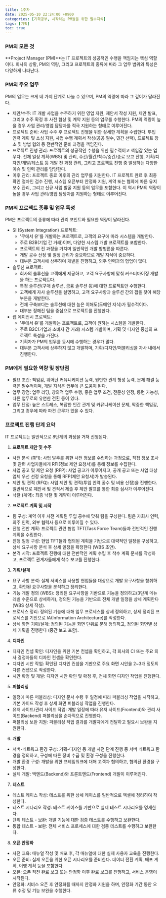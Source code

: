 ```yaml
---
title: 1주차
date: 2025-05-10 22:24:00 +0900
categories: [기획공부, 시작하는 PM들을 위한 필수지식]
tags: [기획]
toc: true
---
```


### **PM의 모든 것**

**Project Manager (PM)**는 IT 프로젝트의 성공적인 수행을 책임지는 핵심 역할이다. 회사의 상황, PM의 역량, 그리고 프로젝트의 종류에 따라 그 업무 범위와 특성은 다양하게 나타난다.

### **PM의 주요 업무**

PM의 업무는 크게 네 가지 단계로 나눌 수 있으며, PM의 역량에 따라 그 깊이가 달라진다.

- 제안/수주: IT 개발 사업을 수주하기 위한 영업 지원, 제안서 작성 지원, 제안 발표, 그리고 수주 확정 후 사전 협상 및 계약 지원 등의 업무를 수행한다. PM의 역량이 높을 경우 사업 관리/영업 담당자를 적극 지원하는 형태로 이루어진다.
- 프로젝트 준비: 사업 수주 후 프로젝트 진행을 위한 상세한 계획을 수립한다. 투입 인력 계획 및 소싱 지원, 사업 수행 계획서 작성(공공 필수, 민간 선택), 프로젝트 장소 및 방법 협의 등 전반적인 준비 과정을 책임진다.
- 프로젝트 진행 관리: 프로젝트의 성공적인 수행을 위한 필수적이고 책임감 있는 업무다. 전체 일정 계획(WBS) 및 관리, 주간/월간/착수/중간/종료 보고 진행, 기획/디자인/개발/테스트 등 개발 전 과정 관리, 그리고 프로젝트 진행 중 발생하는 다양한 이슈 및 인력 관리를 담당한다.
- 이후 관리: 프로젝트 종료 이후의 관리 업무를 지원한다. IT 프로젝트 완료 후 최종 확인 절차인 검수 진행, 시스템 오픈부터 안정화 지원, 계약 또는 협의에 따른 유지보수 관리, 그리고 신규 사업 발굴 지원 등의 업무를 포함한다. 이 역시 PM의 역량이 높을 경우 사업 관리/영업 담당자를 지원하는 형태로 이루어진다.

### **PM의 프로젝트 종류 및 업무 특성**

PM은 프로젝트의 종류에 따라 관리 포인트와 필요한 역량이 달라진다.

- SI (System Integration) 프로젝트:
  - '무에서 유'를 개발하는 프로젝트로, 고객의 요구에 따라 시스템을 개발한다.
  - 주로 B2B(기업 간 거래)이며, 다양한 시스템 개발 프로젝트를 포함한다.
  - 프로젝트의 전 과정을 거치며 일반적인 개발 방법론을 따른다.
  - 개발 공수 산정 및 일정 관리가 중요하므로 개발 지식이 중요하다.
  - 대부분 고객사에 상주하며 개발을 진행하고, 외주 인력과의 협업이 많다.
- 솔루션 프로젝트:
  - 회사의 솔루션을 고객에게 제공하고, 고객 요구사항에 맞춰 커스터마이징 개발을 하는 프로젝트다.
  - 특정 솔루션(구매 솔루션, 금융 솔루션 등)에 대한 프로젝트만 수행한다.
  - 고객에게 자사 솔루션을 설명하고, 고객 요구사항과 솔루션 간의 갭을 찾아 해당 부분을 개발한다.
  - 전체 구축보다는 솔루션에 대한 높은 이해도(도메인 지식)가 필수적이다.
  - 대부분 정해진 팀을 중심으로 프로젝트를 진행한다.
- 웹 에이전시 프로젝트:
  - '무에서 유'를 개발하는 프로젝트로, 고객이 원하는 시스템을 개발한다.
  - 주로 B2C(기업과 소비자 간 거래) 시스템 개발이며, 기획 및 디자인 중심의 프로젝트 특성을 가진다.
  - 기획자가 PM의 업무를 동시에 수행하는 경우가 많다.
  - 대부분 고객사에 상주하지 않고 개발하며, 기획/디자인/퍼블리싱을 자사 내에서 진행한다.

### **PM에게 필요한 역량 및 장단점**

- 필요 조건: 책임감, 뛰어난 커뮤니케이션 능력, 원만한 관계 형성 능력, 문제 해결 능력은 필수적이며, 개발 지식은 업무에 큰 도움이 된다.
- 업무 장점: 업무 리딩, 창의적 업무 수행, 좋은 업무 조건, 전문성 인정, 롱런 가능성, 다른 업무로의 유연한 전환 등이 있다.
- 업무 단점: 높은 스트레스, 복잡한 인간 관계 및 커뮤니케이션 문제, 막중한 책임감, 그리고 경우에 따라 파견 근무가 있을 수 있다.

### **프로젝트 진행 단계 요약**

IT 프로젝트는 일반적으로 8단계의 과정을 거쳐 진행된다.

1. **프로젝트 제안 및 수주**
- 사전 분석 (RFI): 사업 발주를 위한 사전 정보를 수립하는 과정으로, 직접 정보 조사 및 관련 사업자들에게 RFI(정보 제안 요청서)를 통해 정보를 수집한다.
- 사업 공고 및 제안 요청 (RFP): 사업 공고가 이루어지고, 공개 공고 또는 사업 대상 업체 우선 선정 요청을 통해 RFP(제안 요청서)가 발송된다.
- 제안 및 견적 (RFQ): 사업 제안 및 견적(투입 인력 공수 및 비용 산정)을 진행한다. 일반적으로 제안서 및 견적서 제출 후 제안 발표를 통한 최종 심사가 이루어진다.
- 낙찰 (계약): 최종 낙찰 및 계약이 이루어진다.

2. **프로젝트 계획 및 시작**
- 팀 구성: 계약 이후 사전 계획된 투입 공수에 맞춰 팀을 구성한다. 팀은 자회사 인력, 외주 인력, 외부 협력사 등으로 이루어질 수 있다.
- 진행 전반 계획: 프로젝트 관련 협업 TFT(Task Force Team)들과 전반적인 진행 계획을 수립한다.
- 진행 일정 구성: 현업 TFT들과 협의된 계획을 기반으로 대략적인 일정을 구성하고, 상세 요구사항 분석 후 상세 일정을 확정한다 (WBS 초안).
- 본격 시작: 프로젝트 진행에 대한 전반적인 계획 수립 후 착수 계획 문서를 작성하고, 프로젝트 관계자들에게 착수 보고를 진행한다.

3. **기획/설계**
- 요구 사항 분석: 실제 서비스를 사용할 현업들을 대상으로 개발 요구사항을 청취하고, 확인된 요구사항을 분석하고 정리한다.
- 기능 개발 정의 (WBS): 정리된 요구사항을 기반으로 기능을 정의하고(3단계 메뉴 레벨 수준으로 상세하게), 정의된 기능을 기반으로 전체 개발 일정을 상세 계획한다 (WBS 상세 작성).
- 프로세스 정리: 정의된 기능에 대해 업무 프로세스를 상세 정의하고, 상세 정리된 프로세스를 기반으로 IA(Information Architecture)를 작성한다.
- 상세 화면 기획/설계: 정의된 기능을 화면 단위로 분해 정의하고, 정의된 화면별 상세 기획을 진행한다 (중간 보고 포함).

4. **디자인**
- 디자인 컨셉 확인: 디자인을 위한 기본 컨셉을 확인하고, 각 회사의 CI 또는 주요 의사 결정자들의 디자인 컨셉을 확인한다.
- 디자인 시안 작업: 확인된 디자인 컨셉을 기반으로 주요 화면 시안을 2~3개 정도의 다른 컨셉으로 작성한다.
- 시안 확정 및 개발: 디자인 시안 확인 및 확정 후, 전체 화면 디자인 작업을 진행한다.

5. **퍼블리싱**
- 일정에 따른 퍼블리싱: 디자인 문서 수령 후 일정에 따라 퍼블리싱 작업을 시작하고, 기본 가이드 작성 후 상세 화면 퍼블리싱 작업을 진행한다.
- 유저 사이드/관리 사이드 작업: 개발 일정에 따라 유저 사이드(Frontend)와 관리 사이드(Backend) 퍼블리싱을 순차적으로 진행한다.
- 퍼블리싱 보완 지원: 퍼블리싱 작업 결과를 개발자에게 전달하고 필요시 보완을 지원한다.

6. **개발**
- 서버-네트워크 환경 구성: 기획-디자인 등 개발 사전 단계 진행 중 서버 네트워크 환경을 정의하고, 구성에 따른 장비 수급 및 환경 구성을 진행한다.
- 개발 환경 구성: 개발을 위한 프레임워크에 대해 고객과 협의하고, 협의된 환경을 구성한다.
- 실제 개발: 백엔드(Backend)와 프론트엔드(Frontend) 개발이 이루어진다.

7. **테스트**
- 테스트 케이스 작성: 테스트를 위한 상세 케이스를 일반적으로 엑셀에 정리하여 작성한다.
- 테스트 시나리오 작성: 테스트 케이스를 기반으로 실제 테스트 시나리오를 명세한다.
- 단위 테스트 - 보완: 개발 기능에 대한 검증 테스트를 수행하고 보완한다.
- 통합 테스트 - 보완: 전체 서비스 프로세스에 대한 검증 테스트를 수행하고 보완한다.

8. **오픈 안정화**
- 사전 교육: 매뉴얼 작성 및 배포 후, 각 매뉴얼에 대한 실제 사용자 교육을 진행한다.
- 오픈 준비: 실제 오픈을 위한 오픈 시나리오를 준비한다. 데이터 전환 계획, 배포 계획, 이행 계획 등을 포함한다.
- 오픈: 오픈 직전 완료 보고 또는 안정화 이후 완료 보고를 진행하고, 서비스 운영이 시작된다.
- 안정화: 서비스 오픈 후 안정화될 때까지 안정화 지원을 하며, 안정화 기간 동안 오류 수정 및 기능 보완을 수행한다.
